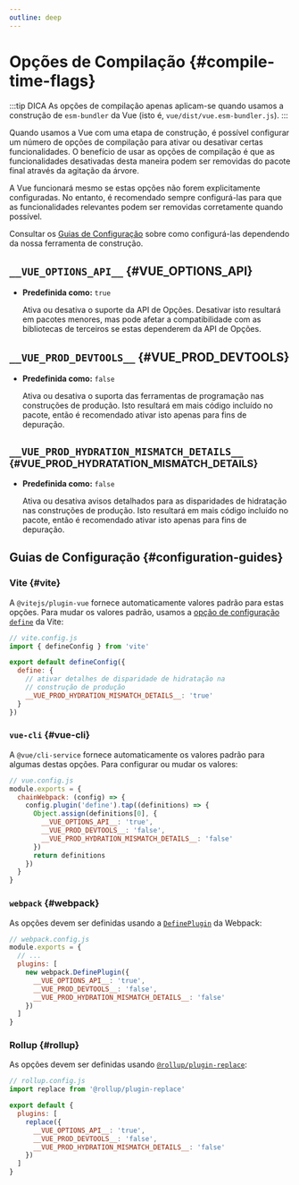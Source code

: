 ```yaml
---
outline: deep
---
```


# Opções de Compilação {#compile-time-flags}

:::tip DICA
As opções de compilação apenas aplicam-se quando usamos a construção de `esm-bundler` da Vue (isto é, `vue/dist/vue.esm-bundler.js`).
:::

Quando usamos a Vue com uma etapa de construção, é possível configurar um número de opções de compilação para ativar ou desativar certas funcionalidades. O benefício de usar as opções de compilação é que as funcionalidades desativadas desta maneira podem ser removidas do pacote final através da agitação da árvore.

A Vue funcionará mesmo se estas opções não forem explicitamente configuradas. No entanto, é recomendado sempre configurá-las para que as funcionalidades relevantes podem ser removidas corretamente quando possível.

Consultar os [Guias de Configuração](#configuration-guides) sobre como configurá-las dependendo da nossa ferramenta de construção.

## `__VUE_OPTIONS_API__` {#VUE_OPTIONS_API}

- **Predefinida como:** `true`

  Ativa ou desativa o suporte da API de Opções. Desativar isto resultará em pacotes menores, mas pode afetar a compatibilidade com as bibliotecas de terceiros se estas dependerem da API de Opções.

## `__VUE_PROD_DEVTOOLS__` {#VUE_PROD_DEVTOOLS}

- **Predefinida como:** `false`

  Ativa ou desativa o suporta das ferramentas de programação nas construções de produção. Isto resultará em mais código incluído no pacote, então é recomendado ativar isto apenas para fins de depuração.

## `__VUE_PROD_HYDRATION_MISMATCH_DETAILS__` <sup class="vt-badge" data-text="3.4+" /> {#VUE_PROD_HYDRATATION_MISMATCH_DETAILS}

- **Predefinida como:** `false`

  Ativa ou desativa avisos detalhados para as disparidades de hidratação nas construções de produção. Isto resultará em mais código incluído no pacote, então é recomendado ativar isto apenas para fins de depuração.

## Guias de Configuração {#configuration-guides}

### Vite {#vite}

A `@vitejs/plugin-vue` fornece automaticamente valores padrão para estas opções. Para mudar os valores padrão, usamos a [opção de configuração `define`](https://pt.vitejs.dev/config/shared-options#define) da Vite:

```js
// vite.config.js
import { defineConfig } from 'vite'

export default defineConfig({
  define: {
    // ativar detalhes de disparidade de hidratação na
    // construção de produção
    __VUE_PROD_HYDRATION_MISMATCH_DETAILS__: 'true'
  }
})
```

### `vue-cli` {#vue-cli}

A `@vue/cli-service` fornece automaticamente os valores padrão para algumas destas opções. Para configurar ou mudar os valores:

```js
// vue.config.js
module.exports = {
  chainWebpack: (config) => {
    config.plugin('define').tap((definitions) => {
      Object.assign(definitions[0], {
        __VUE_OPTIONS_API__: 'true',
        __VUE_PROD_DEVTOOLS__: 'false',
        __VUE_PROD_HYDRATION_MISMATCH_DETAILS__: 'false'
      })
      return definitions
    })
  }
}
```

### `webpack` {#webpack}

As opções devem ser definidas usando a [`DefinePlugin`](https://webpack.js.org/plugins/define-plugin/) da Webpack:

```js
// webpack.config.js
module.exports = {
  // ...
  plugins: [
    new webpack.DefinePlugin({
      __VUE_OPTIONS_API__: 'true',
      __VUE_PROD_DEVTOOLS__: 'false',
      __VUE_PROD_HYDRATION_MISMATCH_DETAILS__: 'false'
    })
  ]
}
```

### Rollup {#rollup}

As opções devem ser definidas usando [`@rollup/plugin-replace`](https://github.com/rollup/plugins/tree/master/packages/replace):

```js
// rollup.config.js
import replace from '@rollup/plugin-replace'

export default {
  plugins: [
    replace({
      __VUE_OPTIONS_API__: 'true',
      __VUE_PROD_DEVTOOLS__: 'false',
      __VUE_PROD_HYDRATION_MISMATCH_DETAILS__: 'false'
    })
  ]
}
```
